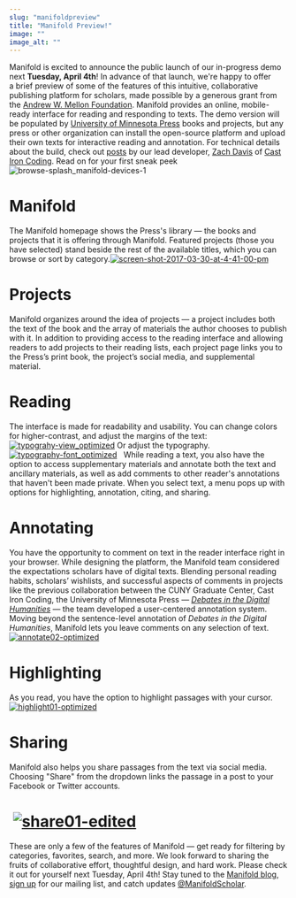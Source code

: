 ```yaml
---
slug: "manifoldpreview"
title: "Manifold Preview!"
image: ""
image_alt: ""
---
```




<!--truncate-->

Manifold is excited to announce the public launch of our&nbsp;in-progress demo next **Tuesday, April 4th**! In advance of that launch, we're happy to offer a&nbsp;brief preview of some of the features of this intuitive, collaborative publishing platform for scholars, made possible by a generous grant from the [Andrew W. Mellon Foundation](https://www.mellon.org). Manifold provides an online, mobile-ready interface&nbsp;for reading and responding to&nbsp;texts. The demo version will be populated by&nbsp;[University of Minnesota Press](https://www.upress.umn.edu/) books and projects, but any press or other organization can install the open-source platform and upload their own texts for interactive reading and annotation. For technical details about the build, check out [posts](http://manifold.umn.edu/category/this-week-in-manifold/) by our lead developer, [Zach Davis](http://castironcoding.com/about#/zach) of [Cast Iron Coding](http://castironcoding.com/). Read on for your first sneak peek![![browse-splash_manifold-devices-1](http://manifold.umn.edu/app/uploads/2017/03/browse-splash_manifold-devices-1.png)](http://manifold.umn.edu/app/uploads/2017/03/browse-splash_manifold-devices-1.png)
# Manifold 
The Manifold homepage shows the Press's library —&nbsp;the books and projects that it is offering through Manifold. Featured projects (those you have selected) stand beside the rest of the available titles, which you can browse or sort by category.[![screen-shot-2017-03-30-at-4-41-00-pm](http://manifold.umn.edu/app/uploads/2017/03/Screen-Shot-2017-03-30-at-4.41.00-PM.png)](http://manifold.umn.edu/app/uploads/2017/03/Screen-Shot-2017-03-30-at-4.41.00-PM.png)
# Projects
Manifold organizes around the idea of projects —&nbsp;a project includes both the text of the book and the array of materials the author chooses to publish with it. In addition to providing access to the reading interface and allowing readers to add projects to their reading lists, each project page links you to the Press’s print book, the project’s social media, and supplemental material.
# Reading
The interface is made for readability and usability. You can change&nbsp;colors for higher-contrast, and adjust the margins of the text:[![typograhy-view_optimized](http://manifold.umn.edu/app/uploads/2017/03/typograhy-view_optimized.gif)](http://manifold.umn.edu/app/uploads/2017/03/typograhy-view_optimized.gif) Or adjust the typography. [![typography-font_optimized](http://manifold.umn.edu/app/uploads/2017/03/typography-font_optimized-1.gif)](http://manifold.umn.edu/app/uploads/2017/03/typography-font_optimized-1.gif) &nbsp; While reading a text, you also have the option to access supplementary materials and annotate both the text and ancillary materials, as well as add comments to other reader's annotations that haven't been made private. When you select text, a menu pops up with options for highlighting, annotation, citing, and sharing.
# Annotating
You have the opportunity to comment on text in the reader interface right in your browser. While designing the platform, the Manifold team considered the expectations scholars have of digital texts. Blending personal reading habits, scholars’ wishlists, and successful aspects of comments in projects like the previous collaboration between&nbsp;the CUNY Graduate Center, Cast Iron Coding, the University of Minnesota Press — _[Debates in the Digital Humanities](http://dhdebates.gc.cuny.edu) —_&nbsp;the team developed a user-centered annotation system. Moving beyond the sentence-level annotation of _Debates in the Digital Humanities_, Manifold lets you leave comments on any selection of text.[![annotate02-optimized](http://manifold.umn.edu/app/uploads/2017/03/annotate02-optimized.gif)](http://manifold.umn.edu/app/uploads/2017/03/annotate02-optimized.gif) &nbsp; 
# Highlighting
 As you read, you have the option to highlight passages with your cursor.[![highlight01-optimized](http://manifold.umn.edu/app/uploads/2017/03/highlight01-optimized-1.gif)](http://manifold.umn.edu/app/uploads/2017/03/highlight01-optimized-1.gif)
# Sharing
 Manifold also helps you&nbsp;share passages from the text&nbsp;via social media. Choosing "Share" from the dropdown links the passage in a post to&nbsp;your Facebook or Twitter accounts. &nbsp; 
# &nbsp;[![share01-edited](http://manifold.umn.edu/app/uploads/2017/03/share01-edited.gif)](http://manifold.umn.edu/app/uploads/2017/03/share01-edited.gif)
These are only a few of the features of Manifold —&nbsp;get ready for filtering by categories, favorites, search, and more. We look forward to sharing the fruits of collaborative effort, thoughtful design, and hard work.&nbsp;Please check it out for yourself next Tuesday, April 4th! Stay tuned to the [Manifold blog](http://manifold.umn.edu/), [sign up](http://umn.us14.list-manage.com/subscribe?u=81a2cb4ebc9b47294521b4148&id=501876d6d5) for our mailing list, and catch updates [@ManifoldScholar](http://www.twitter.com/ManifoldScholar). &nbsp; &nbsp;

